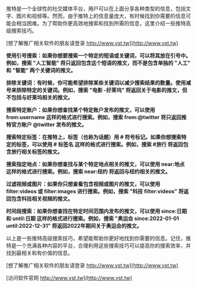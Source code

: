 推特是一个全球性的社交媒体平台，用户可以在上面分享各种类型的信息，包括文字、图片和视频等。然而，由于推特上的信息量庞大，有时候找到你需要的信息可能会相当困难。为了帮助你更高效地搜索和找到所需的信息，这里介绍一些推特高级搜索技巧。

[想了解推广相关软件的朋友请登录 http://www.vst.tw](http://www.vst.tw)

**使用引号搜索：如果你想要搜索一个特定的短语或关键词，可以将其放在引号中。例如，搜索 "人工智能" 将只返回包含这个短语的推文，而不是包含单独的 "人工" 和 "智能" 两个关键词的推文。**

**排除关键词：有时候，你可能希望排除某些关键词以减少搜索结果的数量。使用减号来排除特定的关键词。例如，搜索 "电影 -好莱坞" 将返回关于电影的推文，但不包括与好莱坞相关的推文。**

**搜索特定账户：如果你想查找某个特定账户发布的推文，可以使用 from:username 这样的格式进行搜索。例如，搜索 from:@twitter 将只返回推特官方账户 @twitter 发布的推文。**

**搜索特定标签：在推特上，标签（也称为话题）用 # 符号标记。如果你想搜索特定的标签，可以使用 # 标签名 这样的格式进行搜索。例如，搜索 #旅行 将返回包含旅行相关标签的推文。**

**搜索指定地点：如果你想查找与某个特定地点相关的推文，可以使用 near:地点 这样的格式进行搜索。例如，搜索 near:纽约 将返回与纽约相关的推文。**

**过滤视频或图片：如果你只想查看包含视频或图片的推文，可以使用 filter:videos 或 filter:images 进行搜索。例如，搜索 "科技 filter:videos" 将返回包含科技相关视频的推文。**

**时间段搜索：如果你想查找在特定时间范围内发布的推文，可以使用 since:日期 和 until:日期 这样的格式进行搜索。例如，搜索 "奥运会 since:2022-01-01 until:2022-12-31" 将返回2022年期间关于奥运会的推文。**

以上是一些推特高级搜索技巧，希望能帮助你更好地找到你需要的信息。记住，推特是一个充满各种内容的平台，合理利用这些搜索技巧可以提高你的搜索效率，并找到最相关和有价值的信息。

[想了解推广相关软件的朋友请登录 http://www.vst.tw](http://www.vst.tw)


[访问软件官网 http://www.vst.tw](http://www.vst.tw)
